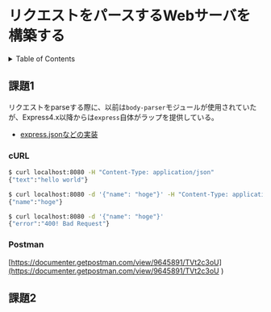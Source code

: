 # リクエストをパースするWebサーバを構築する

<!-- START doctoc generated TOC please keep comment here to allow auto update -->
<!-- DON'T EDIT THIS SECTION, INSTEAD RE-RUN doctoc TO UPDATE -->
<details>
<summary>Table of Contents</summary>

- [リクエストをパースするWebサーバを構築する](#リクエストをパースするwebサーバを構築する)
  - [課題1](#課題1)
    - [cURL](#curl)
    - [Postman](#postman)
  - [課題2](#課題2)

</details>
<!-- END doctoc generated TOC please keep comment here to allow auto update -->

## 課題1

リクエストをparseする際に、以前は`body-parser`モジュールが使用されていたが、Express4.x以降からは`express`自体がラップを提供している。

- [express.jsonなどの実装](https://github.com/expressjs/express/blob/508936853a6e311099c9985d4c11a4b1b8f6af07/lib/express.js#L78)

### cURL

```bash
$ curl localhost:8080 -H "Content-Type: application/json"
{"text":"hello world"}

$ curl localhost:8080 -d '{"name": "hoge"}' -H "Content-Type: application/json"
{"name":"hoge"}

$ curl localhost:8080 -d '{"name": "hoge"}'
{"error":"400! Bad Request"}
```

### Postman

[https://documenter.getpostman.com/view/9645891/TVt2c3oU](https://documenter.getpostman.com/view/9645891/TVt2c3oU
)

## 課題2

